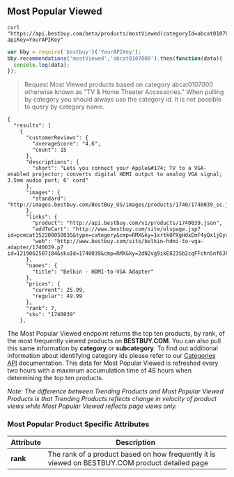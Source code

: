 ## Most Popular Viewed
```shell
curl "https://api.bestbuy.com/beta/products/mostViewed(categoryId=abcat0107000)?apiKey=YourAPIKey"
```
```javascript
var bby = require('bestbuy')('YourAPIKey');
bby.recommendations('mostViewed','abcat0107000').then(function(data){
  console.log(data);
});
```

> Request Most Viewed products based on category abcat0107000 otherwise known as "TV & Home Theater Accessories." When pulling by category you should always use the category id. It is not possible to query by category name.

```json-doc
{
  "results": [
    {
      "customerReviews": {
        "averageScore": "4.6",
        "count": 15
      },
      "descriptions": {
        "short": "Lets you connect your Apple&#174; TV to a VGA-enabled projector; converts digital HDMI output to analog VGA signal; 3.5mm audio port; 6' cord"
      },
      "images": {
        "standard": "http://images.bestbuy.com/BestBuy_US/images/products/1740/1740039_sc.jpg"
      },
      "links": {
        "product": "http://api.bestbuy.com/v1/products/1740039.json",
        "addToCart": "http://www.bestbuy.com/site/olspage.jsp?id=pcmcat152200050035&type=category&cmp=RMX&ky=1xrtkOPXgHdxEmF4yQx1jGyxiihDiJ5c2&qvsids=1740039"
        "web": "http://www.bestbuy.com/site/belkin-hdmi-to-vga-adapter/1740039.p?id=1219062507184&skuId=1740039&cmp=RMX&ky=2dN2vg9ikE823Sb2cqFFchnSnf6JkvQna"
      },
      "names": {
        "title": "Belkin - HDMI-to-VGA Adapter"
      },
      "prices": {
        "current": 25.99,
        "regular": 49.99
      },
      "rank": 7,
      "sku": "1740039"
    },
```

The Most Popular Viewed endpoint returns the top ten products, by rank, of the most frequently viewed products on **BESTBUY.COM**. You can also pull this same information by **category** or **subcategory**. To find out additional information about identifying category ids please refer to our [Categories API](#categories-api) documentation. This data for Most Popular Viewed is refreshed every two hours with a maximum accumulation time of 48 hours when determining the top ten products.

_Note: The difference between Trending Products and Most Popular Viewed Products is that Trending Products reflects change in velocity of product views while Most Popular Viewed reflects page views only._

### Most Popular Product Specific Attributes

Attribute | Description
--------- | -----------
**rank** | The rank of a product based on how frequently it is viewed on BESTBUY.COM product detailed page